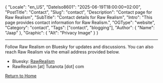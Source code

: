 ﻿{
  "Locale": "en_US",
  "DateIso8601": "2025-06-19T18:00:00+02:00",
  "PostTitle": "Contact",
  "Slug": "contact",
  "Description": "Contact page for Raw Realism",
  "SubTitle": "Contact details for Raw Realism", 
  "Intro": "This page provides contact information for Raw Realism.",
  "OGType": "website",
  "Category": "contact",
  "Tags": ["contact", "blogging"],
  "Author": {
    "Name": "Jaap"
  },
  "Graphic": {
    "Alt": "Privacy Image"
  }
}

---

Follow Raw Realism on Bluesky for updates and discussions. You can also reach Raw Realism via the email address provided below.

- Bluesky: <a href="https://bsky.app/profile/rawrealism.com" target="_blank">RawRealism</a>
- RawRealism [at] Tutanota [dot] com

<div><a href="/">Return to Home</a></div>